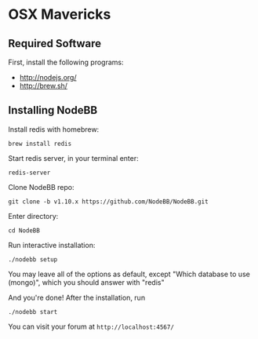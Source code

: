 # OSX Mavericks

## Required Software

First, install the following programs:

-   <http://nodejs.org/>
-   <http://brew.sh/>

## Installing NodeBB

Install redis with homebrew:

```
brew install redis
```

Start redis server, in your terminal enter:

```
redis-server
```

Clone NodeBB repo:

```
git clone -b v1.10.x https://github.com/NodeBB/NodeBB.git
```

Enter directory:

```
cd NodeBB
```

Run interactive installation:

```
./nodebb setup
```

You may leave all of the options as default, except "Which database to
use (mongo)", which you should answer with "redis"

And you're done! After the installation, run

```
./nodebb start
```

You can visit your forum at `http://localhost:4567/`

